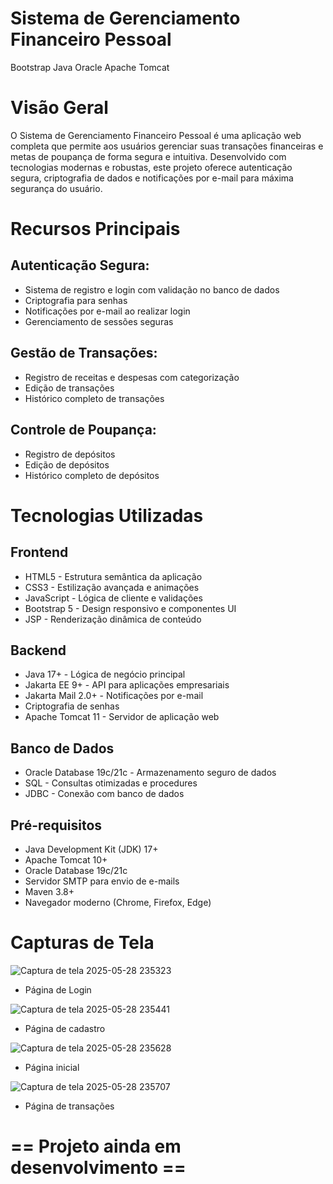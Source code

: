 # Sistema de Gerenciamento Financeiro Pessoal
Bootstrap
Java
Oracle
Apache Tomcat

# Visão Geral
O Sistema de Gerenciamento Financeiro Pessoal é uma aplicação web completa que permite aos usuários gerenciar suas transações financeiras e metas de poupança de forma segura e intuitiva. Desenvolvido com tecnologias modernas e robustas, este projeto oferece autenticação segura, criptografia de dados e notificações por e-mail para máxima segurança do usuário.

# Recursos Principais

## Autenticação Segura:
- Sistema de registro e login com validação no banco de dados
- Criptografia para senhas
- Notificações por e-mail ao realizar login
- Gerenciamento de sessões seguras

## Gestão de Transações:
- Registro de receitas e despesas com categorização
- Edição de transações
- Histórico completo de transações

## Controle de Poupança:
- Registro de depósitos
- Edição de depósitos
- Histórico completo de depósitos

# Tecnologias Utilizadas
## Frontend
- HTML5 - Estrutura semântica da aplicação
- CSS3 - Estilização avançada e animações
- JavaScript - Lógica de cliente e validações
- Bootstrap 5 - Design responsivo e componentes UI
- JSP - Renderização dinâmica de conteúdo

## Backend
- Java 17+ - Lógica de negócio principal
- Jakarta EE 9+ - API para aplicações empresariais
- Jakarta Mail 2.0+ - Notificações por e-mail
- Criptografia de senhas
- Apache Tomcat 11 - Servidor de aplicação web

## Banco de Dados
- Oracle Database 19c/21c - Armazenamento seguro de dados
- SQL - Consultas otimizadas e procedures
- JDBC - Conexão com banco de dados

## Pré-requisitos
- Java Development Kit (JDK) 17+
- Apache Tomcat 10+
- Oracle Database 19c/21c
- Servidor SMTP para envio de e-mails
- Maven 3.8+
- Navegador moderno (Chrome, Firefox, Edge)

# Capturas de Tela
![Captura de tela 2025-05-28 235323](https://github.com/user-attachments/assets/c725adf6-3d3c-4763-b6f9-0b0679e23760)
- Página de Login

![Captura de tela 2025-05-28 235441](https://github.com/user-attachments/assets/d92de4b8-1071-468d-b1f0-0a4d7192ad11)
- Página de cadastro

![Captura de tela 2025-05-28 235628](https://github.com/user-attachments/assets/783652ec-b835-4c4b-8f9b-143b9cfc6a2d)
- Página inicial

![Captura de tela 2025-05-28 235707](https://github.com/user-attachments/assets/aa83515c-90df-413d-8663-81e2f5efcd20)
- Página de transações

# == Projeto ainda em desenvolvimento ==
